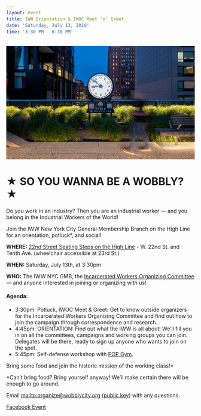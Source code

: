 ```yaml
---
layout: event
title: IWW Orientation & IWOC Meet 'n' Greet
date: 'Saturday, July 13, 2019'
time: '3:30 PM - 6:30 PM'
---
```

![](/assets/uploads/silent-agitator-evening.jpg)

# ★ SO YOU WANNA BE A WOBBLY? ★

Do you work in an industry? Then you are an industrial worker — and you belong in the Industrial Workers of the World!

Join the IWW New York City General Membership Branch on the High Line for an orientation, potluck*, and social!

**WHERE:** [22nd Street Seating Steps on the High Line](https://www.thehighline.org/garden-zones/23rd-street-lawn/) - W. 22nd St. and Tenth Ave. (wheelchair accessible at 23rd St.)

**WHEN:** Saturday, July 13th, at 3:30pm

**WHO:** The IWW NYC GMB, the [Incarcerated Workers Organizing Committee](https://incarceratedworkers.org/branches/new-york-city) — and anyone interested in joining or organizing with us!

#### Agenda:

* 3:30pm: Potluck, IWOC Meet & Greet: Get to know outside organizers for the Incarcerated Workers Organizing Committee and find out how to join the campaign through correspondence and research.
* 4:45pm: ORIENTATION: Find out what the IWW is all about! We’ll fill you in on all the committees, campaigns and working groups you can join. Delegates will be there, ready to sign up anyone who wants to join on the spot.
* 5:45pm: Self-defense workshop with [POP Gym](https://popgym.org).

Bring some food and join the historic mission of the working class!*

*Can’t bring food? Bring yourself anyway! We’ll make certain there will be enough to go around.

Email <mailto:organize@wobblycity.org> ([public key](/assets/keys/publickey.organize@wobblycity.org.asc)) with any questions.

[Facebook Event](https://www.facebook.com/events/380083616029178/)
